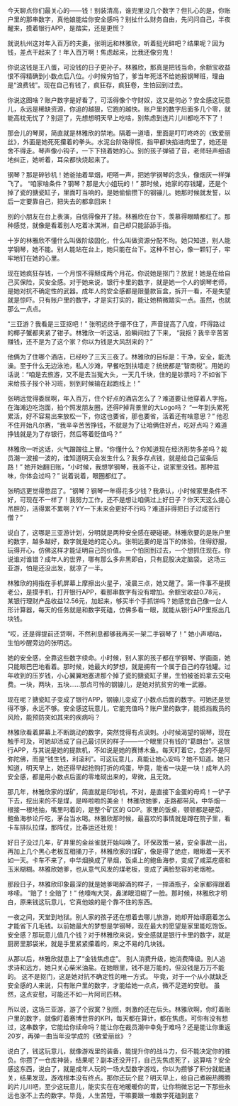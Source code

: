 今天聊点你们最关心的——钱！别装清高，谁兜里没几个数字？但扎心的是，你账户里的那串数字，真他娘能给你安全感吗？别扯什么财务自由，先问问自己，半夜醒来，摸着银行APP，是踏实，还是更慌？

就说杭州这对年入百万的夫妻，张明远和林雅欣，听着挺光鲜吧？结果呢？因为钱，差点干起来了！年入百万啊！焦虑起来，比我还像穷鬼！

你说这钱是王八蛋，可没钱的日子更孙子。林雅欣，那真是把钱当命，余额宝收益恨不得精确到小数点后八位。小时候穷怕了，爹当年死活不给她报钢琴班，理由是“浪费钱”。现在自己有钱了，疯狂存，疯狂卷，生怕回到过去。

你说这图啥？账户数字是好看了，可活得像个守财奴，这又是何必？安全感这玩意儿，永远是稀缺资源，你追的越狠，它跑的越快。账户里的数字后面多几个零，就能高枕无忧了？别逗了，先想想明天早上吃啥，别焦虑到连片儿川都吃不下了！


那会儿的琴房，简直就是林雅欣的禁地。隔着一道墙，里面是叮叮咚咚的《致爱丽丝》，外面是她死死攥着的拳头。水泥台阶硌得慌，指甲都快掐进肉里了，她还是舍不得走。琴声像小钩子，一下下挠着她的心。别的孩子弹错了音，老师轻声细语地纠正，她听着，耳朵都快烧起来了。

钢琴？那是碎钞机！她爸抽着旱烟，吧嗒一声，把她学钢琴的念头，像烟灰一样弹飞了。 “咱家啥条件？钢琴？那是大小姐玩的！” 那时候，她家的存钱罐，还是个掉了瓷的搪瓷缸子，里面叮当响的，是她偷偷攒下的钢镚儿。她那时候就发誓，以后一定要靠自己，把失去的都拿回来！

别的小朋友在台上表演，自信得像开了挂。林雅欣在台下，羡慕得眼睛都红了。那种感觉，就像是看着别人吃着冰淇淋，自己却只能舔舔手指。

十岁的林雅欣不懂什么叫做阶级固化，什么叫做资源分配不均。她只知道，别人能学钢琴，她不能。别人能站在台上，她只能在台下。这种不甘心，像一颗钉子，牢牢地钉在她的心里。

现在她疯狂存钱，一个月恨不得掰成两个月花。你说她是抠门？放屁！她是在给自己买保险，买安全感。对于她来说，银行卡里的数字，就是她一个人的钢琴老师，是她对抗不确定性的武器。成年人的安全感都是限量款盲盒，拆开一看，不是失望就是惊吓。只有账户里的数字，才是实打实的，能让她稍微踏实一点。虽然，也就那么一点点。


“三亚游？我看是三亚抠吧！” 张明远终于绷不住了，声音提高了八度，吓得路过的椰子蟹都夹紧了钳子。林雅欣一听这话，脸瞬间拉了下来， “我抠？我辛辛苦苦赚钱，还不是为了这个家？你以为钱是大风刮来的？”

他俩为了住哪个酒店，已经吵了三天三夜了。林雅欣的目标是：干净，安全，能洗澡。至于什么无边泳池，私人沙滩，早餐吃到扶墙走？统统都是“智商税”。用她的话说：“咱是去旅游，又不是去当冤大头，一天几千块，住的是钞票吗？不如省下来给孩子报个补习班，别到时候输在起跑线上！”

张明远觉得委屈啊，年入百万，住个好点的酒店怎么了？难道要让他穿着人字拖，在海滩边吃泡面，拍个照发朋友圈，还得P掉背景里的大Logo吗？ “一年到头累死累活，好不容易出来放松一下，你这也要省，那也要省，活着还有啥意思？” 他忍不住开始凡尔赛，“我辛辛苦苦挣钱，不就是为了让咱俩住好点，吃好点吗？难道挣钱就是为了存银行，然后等着贬值吗？”

林雅欣一听这话，火气蹭蹭往上冒。“你懂什么？你知道现在经济形势多差吗？裁员潮一波接一波的，谁知道明天会发生什么？我多存点钱，就是给自己留条后路！” 她开始翻旧账，“小时候，我想学钢琴，我爸不让，说家里没钱。那种滋味，你体会过吗？” 说着说着，眼圈都红了。

张明远更觉得憋屈了。“钢琴？钢琴一年得花多少钱？我承认，小时候家里条件不好，可现在不一样了！我努力工作，还不是想让咱俩过上好日子？你天天这么提心吊胆的，活得累不累啊？YY一下未来会更好不行吗？难道非得把日子过成苦行僧？”

说白了，这哪是三亚游计划，分明就是两种安全感在硬碰硬。林雅欣要的是账户里的数字，越多越好，数字就是她的定心丸。张明远要的是当下的体验，住得舒服，玩得开心，仿佛这样才能证明自己的价值。一个怕回到过去，一个想抓住现在。你说谁对谁错？成年人的世界，哪有那么多非黑即白，只有屁股决定脑袋。 这场三亚游，怕是还没出发，就凉了一半。


林雅欣的拇指在手机屏幕上摩擦出火星子，凌晨三点，她又醒了。第一件事不是摸老公，是摸手机，打开银行APP，看那串数字有没有增加。余额宝收益0.78元，某银行理财产品收益12.56元，加起来，够买半个手抓饼吗？她感觉自己像一台人形计算器，每天的任务就是和数字死磕，仿佛多看一眼，就能从银行APP里抠出几块钱。

“哎，还是得提前还贷啊，不然利息都够我再买一架二手钢琴了！” 她小声嘀咕，生怕吵醒旁边的张明远。

她的安全感，全靠这些数字续命。小时候，别人家的孩子都在学钢琴、学画画，她只能眼巴巴地看着。那时候，她最大的梦想，就是拥有一个属于自己的存钱罐。过年收到的压岁钱，小心翼翼地塞进那个掉了瓷的搪瓷缸子里，生怕被爸妈拿去交电费。一块，两块，五块……那点可怜的钢镚儿，是她对抗贫穷的唯一武器。

现在呢？搪瓷缸子变成了银行APP，钢镚儿变成了小数点后面的数字。可她还是觉得不够，永远不够。安全感这玩意儿，它能充值吗？账户里的数字，能抵挡裁员的风险，能预防突如其来的疾病吗？

林雅欣看着屏幕上不断跳动的数字，突然觉得有点讽刺。小时候渴望的钢琴，现在触手可及，可她却活成了自己最讨厌的样子——一个眼里只有钱的“葛朗台”。这银行APP，与其说是她的提款机，不如说是她的赛博木鱼。每天盯着它，念的不是阿弥陀佛，而是“钱生钱，利滚利”。可这玩意儿，真能让她心安吗？她不知道。她只知道，明天早上，她还得早起抢购打折的鸡蛋，毕竟，能省一块是一块！成年人的安全感，都是用小数点后面的零堆砌出来的，卑微，且无效。


那几年，林雅欣家的煤矿，简直就是印钞机，不对，是直接下金蛋的母鸡！一铲子下去，挖出来的不是煤，是哗啦啦的美金！ 林雅欣她爹，走路都带风，中华烟一根接一根地抽，嘴里叼着的，是整个矿区的 GDP。家里的饭桌，顿顿都是硬菜，鲍鱼海参论斤吃，茅台当水喝。林雅欣那时候，最喜欢的事情就是蹲在院子里，看卡车排队拉煤，那阵仗，比春运还壮观！

好日子没过几年，矿井里的金丝雀就开始叫唤了。环保政策一紧，安全事故一出，再加上几个黑心老板互相捅刀子，林雅欣家的煤矿，像是得了绝症，眼瞅着一天不如一天。卡车不来了，中华烟换成了旱烟，饭桌上的鲍鱼海参，变成了咸菜疙瘩和玉米糊糊。林雅欣她爹，也从意气风发的煤老板，变成了满脸愁容的老烟枪。

那段日子，林雅欣印象最深的就是她爹喝醉酒的样子，一摔酒瓶子，全家都得跟着哆嗦。 “赔了！全赔了！” 他嚎啕大哭，鼻涕眼泪糊了一脸。那时候，林雅欣才明白，原来钱这玩意儿，它真他娘的是个靠不住的东西。

一夜之间，天堂到地狱。别人家的孩子还在想着去哪儿旅游，她却开始琢磨着怎么才能省下几毛钱。以前她最大的梦想是学钢琴，现在最大的愿望是家里能吃饱饭。安全感？那玩意儿值几个钱？对于林雅欣来说，安全感就是银行卡里的数字，就是厨房里那袋米，就是手里紧紧攥着的，来之不易的几块钱。

从那以后，林雅欣就患上了“金钱焦虑症”。 别人消费升级，她消费降级。别人追求诗和远方，她只关心柴米油盐。在她眼里，钱不是万能的，但没钱是万万不能的。 这不是抠门，这是她对抗不确定性的唯一方式。 毕竟，对于一个从小就缺乏安全感的人来说，只有账户里的数字，才能给她一点点，微不足道的安慰。 虽然，这点安慰，可能还不如一片阿司匹林。


所以说，这场三亚游，游了个寂寞？别慌，刺激的还在后头。林雅欣啊，你盯着账户里的数字，就像盯着赛博世界的KPI，每天都在算计，都在焦虑。可你有没有想过，这串数字，它能给你续命吗？能让你在裁员潮中幸免于难吗？还是能让你重返20岁，再弹一曲当年没学成的《致爱丽丝》？

说白了，钱这玩意儿，就像游戏里的装备，能提升你的战斗力，但不能决定你的胜负。你攒了一仓库神装，结果呢？副本还没开打，自己先焦虑死了，这算啥？安全感这东西，说白了，就是成年人玩的一场大型数字游戏，你以为攒够了积分就能通关，结果发现，游戏根本没有终点。那你还玩个屁？明天早上，给自己煮碗热腾腾的片儿川吧，至少这玩意儿，能实实在在地暖暖你的胃，让你稍微忘记一下那些永远也涨不上去的数字。毕竟，人生苦短，干嘛要跟一堆数字死磕到底？
